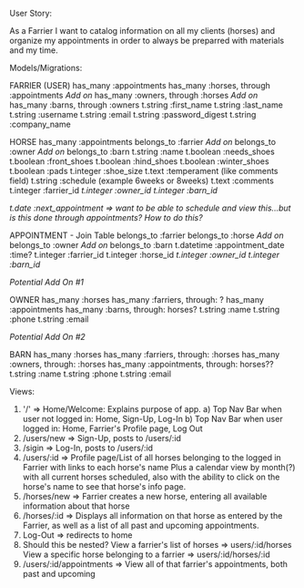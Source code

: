User Story:

As a Farrier I want to catalog information on all my clients (horses) and organize my appointments in order to always be preparred with materials and my time.

Models/Migrations:

FARRIER (USER)
has_many :appointments
has_many :horses, through :appointments
*Add on* has_many :owners, through :horses
*Add on* has_many :barns, through :owners
t.string :first_name
t.string :last_name
t.string :username
t.string :email
t.string :password_digest
t.string :company_name

HORSE
has_many :appointments
belongs_to :farrier
*Add on* belongs_to :owner
*Add on* belongs_to :barn
t.string :name
t.boolean :needs_shoes
t.boolean :front_shoes
t.boolean :hind_shoes
t.boolean :winter_shoes
t.boolean :pads
t.integer :shoe_size
t.text :temperament (like comments field)
t.string :schedule (example 6weeks or 8weeks)
t.text :comments
t.integer :farrier_id
*t.integer :owner_id*
*t.integer :barn_id*

*t.date :next_appointment => want to be able to schedule and view this...but is this done through appointments? How to do this?*

APPOINTMENT - Join Table
belongs_to :farrier
belongs_to :horse
*Add on* belongs_to :owner
*Add on* belongs_to :barn
t.datetime :appointment_date
:time?
t.integer :farrier_id
t.integer :horse_id
*t.integer :owner_id*
*t.integer :barn_id*

*Potential Add On #1*

OWNER
has_many :horses
has_many :farriers, through: ?
has_many :appointments
has_many :barns, through: horses?
t.string :name
t.string :phone
t.string :email

*Potential Add On #2*

BARN
has_many :horses
has_many :farriers, through: :horses
has_many :owners, through: :horses
has_many :appointments, through: horses??
t.string :name
t.string :phone
t.string :email

Views:

1) '/' => Home/Welcome: Explains purpose of app.
  a) Top Nav Bar when user not logged in:
    Home, Sign-Up, Log-In
  b) Top Nav Bar when user logged in:
    Home, Farrier's Profile page, Log Out
2) /users/new => Sign-Up, posts to /users/:id
3) /sigin => Log-In, posts to /users/:id
4) /users/:id => Profile page/List of all horses belonging to the logged in Farrier with links to each horse's name Plus a calendar view by month(?) with all current horses scheduled, also with the ability to click on the horse's name to see that horse's info page.
5) /horses/new => Farrier creates a new horse, entering all available information about that horse
6) /horses/:id => Displays all information on that horse as entered by the Farrier, as well as a list of all past and upcoming appointments.
7) Log-Out => redirects to home
8) Should this be nested?
  View a farrier's list of horses => users/:id/horses
  View a specific horse belonging to a farrier => users/:id/horses/:id
9) /users/:id/appointments => View all of that farrier's appointments, both past and upcoming